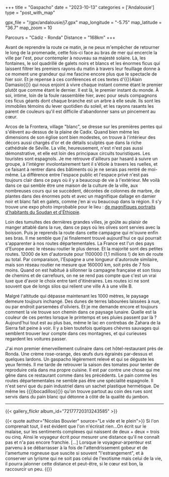 +++
title = "Gaspacho"
date = "2023-10-13"
categories = ['Andalousie']
type = "post_with_map"

gpx_file = "/gpx/andalousie/j7.gpx"
map_longitude = "-5.75"
map_latitude = "36.7"
map_zoom = 10

Parcours = "Cádiz - Ronda"
Distance = "168km"
+++

Avant de reprendre la route ce matin, je ne peux m'empêcher de retourner le long de la promenade, cette fois-ci face au bras de mer qui 
encercle la ville par l'est, pour contempler à nouveau sa majesté solaire.
Là, les fontaines, le sol quadrillé de galets noirs et blancs et les énormes ficus qui laissent filtrer les premiers rayons du matin 
à travers leur feuillage donne à ce moment une grandeur qui me fascine encore plus que le spectacle de hier soir. Et je repense à ces 
conférences et ces textes d'{{<definition definition="Auteur français de SF humaniste et techno-critique">}}Alain Damasio{{</definition>}}
qui nous enjoint à vivre chaque instant comme étant le premier plutôt que comme étant le dernier. 
Il est là, le premier instant du monde. À soi, intime, loin de la foule rassemblée hier, avec pour seuls compagnons ces ficus géants dont chaque 
branche est un arbre à elle seule. Ils sont les immobiles témoins du lever quotidien du soleil, et les rayons rasants les parent de couleurs 
qu'il est difficile d'abandonner sans un pincement au cœur.

Arcos de la Frontera, village "blanc", se dresse sur les premières pentes qui s'élèvent au-dessus de la plaine de Cadix. Quand bien même les 
dimensions de son église sont bien modestes, on trouve à l'intérieur des décors aussi chargés d'or et de détails sculptés que dans la riche 
cathédrale de Séville. La ville, heureusement, n'est n'est pas aussi démonstrative, et elle est loin des principaux circuits touristiques. 
Les touristes sont espagnols. Je me retrouve d'ailleurs par hasard à suivre un groupe, à l'intégrer involontairement tant il s'étiole à travers 
les ruelles, et ce faisant à rentrer dans des bâtiments où je ne serais pas rentré de moi-même. La différence entre l'espace public et 
l'espace privé n'est pas toujours clair dans ce pays où il y a beaucoup de vie à l'extérieur. Me voilà dans ce qui semble être une maison de 
la culture de la ville, aux nombreuses cours qui se succèdent, décorées de colonnes de marbre, de plantes dans des énormes pots et avec un 
magnifique dallage en damier noir et blanc fait en galets, comme j'en ai vu beaucoup dans la région. Il s'y trouve une expo photo improbable 
pour le lieu : [de magnifiques portraits d'habitants du Soudan et d'Éthiopie](https://youtu.be/yT8UkqRWTK8?feature=shared&t=340).

Loin des tumultes des dernières grandes villes, je goûte au plaisir de manger attablé dans la rue, dans ce pays où les olives sont servies 
avec la boisson. Puis je reprends la route dans cette campagne qui m'ouvre enfin ses bras. Il me semble que j'ai finalement trouvé 
aujourd'hui ce qui pourrait s'apparenter à nos routes départementales. La France est l'un des pays d'Europe avec le réseau routier le plus dense. 
Et la majorité sont des petites routes. 12000 de km d'autoroute pour 1100000 (1,1 millions !) de km de route au total. Par comparaison, l'Espagne 
a une longueur d'autoroute similaire, mais son réseau routier ne mesure que 160000 km, soit près de 7 fois moins. Quand on est 
habitué à sillonner la campagne française et son tissu de chemins et de carrefours, on ne se rend pas compte que c'est un vrai luxe que d'avoir 
le choix entre tant d'itinéraires. Les routes ici ne sont souvent que de longs silos qui relient une ville A à une ville B. 


Malgré l'altitude qui dépasse maintenant les 1000 mètres, le paysage demeure toujours inchangé. Des dunes de terres labourées laissées 
à nue, ou par endroit parsemées d'oliviers. Et je me demande encore et toujours comment la vie trouve son chemin dans ce paysage lunaire. Quelle 
est la couleur de ces pentes lorsque le printemps et ses pluies passent par là ? Aujourd'hui tout est au plus bas, même le lac en contrebas de 
Zahara de la Sierra fait peine à voir. 
Il y a bien toutefois quelques chèvres sauvages qui semblent trouver leur compte dans ces montagnes, et qui curieuses regardent les voitures passer.

J'ai mon premier émerveillement culinaire dans cet hôtel-restaurant près de Ronda. Une crème rose-orange, des œufs durs égrainés par-dessus et 
quelques lardons. Un gaspacho légèrement relevé et qui se déguste les yeux fermés. Il me tarde de retrouver la saison des tomates pour tenter de 
reproduire cela dans ma propre cuisine. 
Il est par contre une chose qui me gêne dans ce restaurant comme dans les précédents. Le pain comme les routes départementales ne semble pas être 
une spécialité espagnole. Il n'est servi que du pain industriel dans un sachet plastique hermétique. De même les 
{{<definition definition="Sandwich espagnol typique avec des fines tranches de jambons crus">}}bocadillos{{</definition>}}
 qu'on trouve partout au coin des rues sont servis dans du pain blanc qui détonne à côté de la qualité du jambon.

---

{{< gallery_flickr album_id="72177720313243585" >}}

{{< quote author="Nicolas Bouvier" source="Le vide et le plein">}}
Si l'on comprenait tout, il est évident que l'on n'écrirait rien...On écrit sur le malaise, sur les sentiments complexes qui naissent de 
deux + deux = trois ou cinq.
Ainsi le voyageur écrit pour mesurer une distance qu'il ne connaît pas et n'a pas encore franchie. [...] Lorsque le voyageur-arpenteur est 
parvenu à se débarrasser à la fois de l'attendrissement gobeur et de l'amertume rogneuse que suscite si souvent "l'estrangement", et à conserver 
un lyrisme qui ne soit pas celui de l'exotisme mais celui de la vie, il pourra jalonner cette distance et peut-être, si le cœur est bon, la 
raccourcir un peu.
{{</quote>}}
